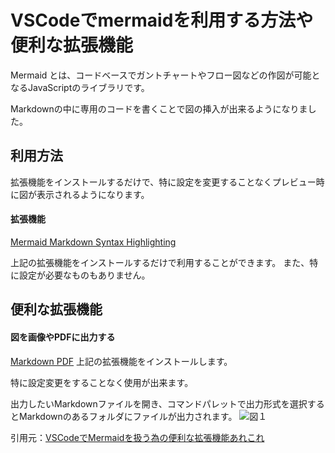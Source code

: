 # VSCodeでmermaidを利用する方法や便利な拡張機能

Mermaid とは、コードベースでガントチャートやフロー図などの作図が可能となるJavaScriptのライブラリです。

Markdownの中に専用のコードを書くことで図の挿入が出来るようになりました。

## 利用方法
拡張機能をインストールするだけで、特に設定を変更することなくプレビュー時に図が表示されるようになります。
#### 拡張機能
[Mermaid Markdown Syntax Highlighting](https://marketplace.visualstudio.com/items?itemName=bpruitt-goddard.mermaid-markdown-syntax-highlighting)

上記の拡張機能をインストールするだけで利用することができます。
また、特に設定が必要なものもありません。

## 便利な拡張機能

#### 図を画像やPDFに出力する
[Markdown PDF](https://marketplace.visualstudio.com/items?itemName=yzane.markdown-pdf)
上記の拡張機能をインストールします。

特に設定変更をすることなく使用が出来ます。

出力したいMarkdownファイルを開き、コマンドパレットで出力形式を選択するとMarkdownのあるフォルダにファイルが出力されます。
![図１](images/https___qiita-image-store.s3.ap-northeast-1.amazonaws.com_0_2698523_792eab51-4839-a3cf-b4f7-6a5ecd1fe7b5.avif)

引用元：[VSCodeでMermaidを扱う為の便利な拡張機能あれこれ](https://qiita.com/sato_kana/items/2a13f19017576488f017)